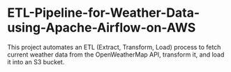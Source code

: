 # ETL-Pipeline-for-Weather-Data-using-Apache-Airflow-on-AWS
This project automates an ETL (Extract, Transform, Load) process to fetch current weather data from the OpenWeatherMap API, transform it, and load it into an S3 bucket. 
